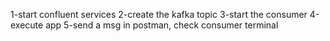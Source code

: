 1-start confluent services
2-create the kafka topic
3-start the consumer
4-execute app
5-send a msg in postman, check consumer terminal
